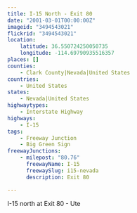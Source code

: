 ```yaml
---
title: I-15 North - Exit 80
date: "2001-03-01T00:00:00Z"
imageid: "3494543021"
flickrid: "3494543021"
location:
    latitude: 36.550724250050735
    longitude: -114.69790935516357
places: []
counties:
    - Clark County|Nevada|United States
countries:
    - United States
states:
    - Nevada|United States
highwaytypes:
    - Interstate Highway
highways:
    - I-15
tags:
    - Freeway Junction
    - Big Green Sign
freewayJunctions:
    - milepost: "80.76"
      freewayName: I-15
      freewaySlug: i15-nevada
      description: Exit 80

---
```

I-15 north at Exit 80 - Ute